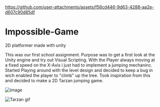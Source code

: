 
https://github.com/user-attachments/assets/f56cd446-9d63-4288-aa2e-d607c90d85df
# Impossible-Game
 2D platformer made with unity

 This was our first school assignment.
 Purpose was to get a first look at the Unity engine and try out Visual Scripting.
 With the Player always moving at a fixed speed on the X-Axis i just had to implement a jumping mechaninc.
 Started Playing around with the level design and decided to keep a bug in wich enabled the player to "climb" up the tree.
 Took inspiration from this and decided to make a 2D Tarzan jumping game.

 ![image](https://github.com/user-attachments/assets/58b707d0-08b3-4199-886c-558acb887ff4)

 ![Tarzan gif](https://github.com/user-attachments/assets/fc63f664-8546-49df-9569-6ba84b9ba26a) 
